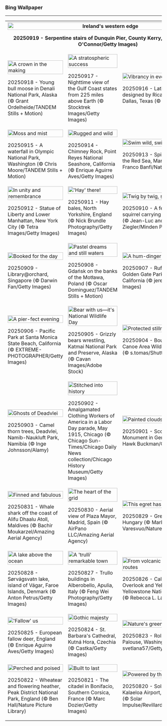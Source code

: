 <h3>
 Bing Wallpaper
</h3>
<hr/>
<table>
<tr>
<th colspan="3">
<img alt="Ireland's western edge" src="https://www.bing.com/th?id=OHR.DunquinIreland_EN-US9846056364_UHD.jpg&amp;rf=LaDigue_UHD.jpg&amp;pid=hp&amp;w=3840&amp;h=2160&amp;rs=1&amp;c=4" width="100%"/><p>20250919 - Serpentine stairs of Dunquin Pier, County Kerry, Ireland (© Hugh O'Connor/Getty Images)</p></th>
</tr>
<tr>
<td><img alt="A crown in the making" src="https://www.bing.com/th?id=OHR.YoungMoose_EN-US2991221135_UHD.jpg&amp;rf=LaDigue_UHD.jpg&amp;pid=hp&amp;w=3840&amp;h=2160&amp;rs=1&amp;c=4" width="100%"/><p>20250918 - Young bull moose in Denali National Park, Alaska (© Grant Ordelheide/TANDEM Stills + Motion)</p></td>
<td><img alt="A stratospheric success" src="https://www.bing.com/th?id=OHR.OzoneEarth_EN-US9728527733_UHD.jpg&amp;rf=LaDigue_UHD.jpg&amp;pid=hp&amp;w=3840&amp;h=2160&amp;rs=1&amp;c=4" width="100%"/><p>20250917 - Nighttime view of the Gulf Coast states from 225 miles above Earth (© Stocktrek Images/Getty Images)</p></td>
<td><img alt="Vibrancy in every brick" src="https://www.bing.com/th?id=OHR.DallasLegorreta_EN-US9050675226_UHD.jpg&amp;rf=LaDigue_UHD.jpg&amp;pid=hp&amp;w=3840&amp;h=2160&amp;rs=1&amp;c=4" width="100%"/><p>20250916 - Latino Cultural Center designed by Ricardo Legorreta, Dallas, Texas (© Ken Hurst/Alamy)</p></td>
</tr>
<tr>
<td><img alt="Moss and mist" src="https://www.bing.com/th?id=OHR.HohWaterfall_EN-US9003533736_UHD.jpg&amp;rf=LaDigue_UHD.jpg&amp;pid=hp&amp;w=3840&amp;h=2160&amp;rs=1&amp;c=4" width="100%"/><p>20250915 - A waterfall in Olympic National Park, Washington (© Chris Moore/TANDEM Stills + Motion)</p></td>
<td><img alt="Rugged and wild" src="https://www.bing.com/th?id=OHR.PointReyesSeashore_EN-US8949381326_UHD.jpg&amp;rf=LaDigue_UHD.jpg&amp;pid=hp&amp;w=3840&amp;h=2160&amp;rs=1&amp;c=4" width="100%"/><p>20250914 - Chimney Rock, Point Reyes National Seashore, California (© Enrique Aguirre Aves/Getty Images)</p></td>
<td><img alt="Swim wild, swim free" src="https://www.bing.com/th?id=OHR.SpinnerDolphins_EN-US8860882818_UHD.jpg&amp;rf=LaDigue_UHD.jpg&amp;pid=hp&amp;w=3840&amp;h=2160&amp;rs=1&amp;c=4" width="100%"/><p>20250913 - Spinner dolphin pod in the Red Sea, Marsa Alam, Egypt (© Franco Banfi/Nature Picture Library)</p></td>
</tr>
<tr>
<td><img alt="In unity and remembrance" src="https://www.bing.com/th?id=OHR.LibertyManhattan_EN-US8781721086_UHD.jpg&amp;rf=LaDigue_UHD.jpg&amp;pid=hp&amp;w=3840&amp;h=2160&amp;rs=1&amp;c=4" width="100%"/><p>20250912 - Statue of Liberty and Lower Manhattan, New York City (© Tetra Images/Getty Images)</p></td>
<td><img alt="'Hay' there!" src="https://www.bing.com/th?id=OHR.YorkshireHay_EN-US8523120193_UHD.jpg&amp;rf=LaDigue_UHD.jpg&amp;pid=hp&amp;w=3840&amp;h=2160&amp;rs=1&amp;c=4" width="100%"/><p>20250911 - Hay bales, North Yorkshire, England (© Nick Brundle Photography/Getty Images)</p></td>
<td><img alt="Twig by twig, she prepares" src="https://www.bing.com/th?id=OHR.SwissSquirrel_EN-US8185093853_UHD.jpg&amp;rf=LaDigue_UHD.jpg&amp;pid=hp&amp;w=3840&amp;h=2160&amp;rs=1&amp;c=4" width="100%"/><p>20250910 - A female Eurasian red squirrel carrying moss, Switzerland (© Jean-Luc and Francoise Ziegler/Minden Pictures)</p></td>
</tr>
<tr>
<td><img alt="Booked for the day" src="https://www.bing.com/th?id=OHR.OrchardLibrary_EN-US8095609746_UHD.jpg&amp;rf=LaDigue_UHD.jpg&amp;pid=hp&amp;w=3840&amp;h=2160&amp;rs=1&amp;c=4" width="100%"/><p>20250909 - Library@orchard, Singapore (© Darwin Fan/Getty Images)</p></td>
<td><img alt="Pastel dreams and still waters" src="https://www.bing.com/th?id=OHR.BlueGdansk_EN-US8032283831_UHD.jpg&amp;rf=LaDigue_UHD.jpg&amp;pid=hp&amp;w=3840&amp;h=2160&amp;rs=1&amp;c=4" width="100%"/><p>20250908 - Gdańsk on the banks of the Motława, Poland (© Oscar Dominguez/TANDEM Stills + Motion)</p></td>
<td><img alt="A hum-dinger of a day" src="https://www.bing.com/th?id=OHR.RufousHummer_EN-US7346003108_UHD.jpg&amp;rf=LaDigue_UHD.jpg&amp;pid=hp&amp;w=3840&amp;h=2160&amp;rs=1&amp;c=4" width="100%"/><p>20250907 - Rufous hummingbird, Golden Gate Park, San Francisco, California (© jeremyborkat/Getty Images)</p></td>
</tr>
<tr><td><img alt="A pier-fect evening" src="https://www.bing.com/th?id=OHR.SunsetPier_EN-US7261804528_UHD.jpg&amp;rf=LaDigue_UHD.jpg&amp;pid=hp&amp;w=3840&amp;h=2160&amp;rs=1&amp;c=4" width="100%"/><p>20250906 - Pacific Park at Santa Monica State Beach, California (© EXTREME-PHOTOGRAPHER/Getty Images)</p></td><td><img alt="Bear with us—it's National Wildlife Day" src="https://www.bing.com/th?id=OHR.WrestlingBears_EN-US4338158114_UHD.jpg&amp;rf=LaDigue_UHD.jpg&amp;pid=hp&amp;w=3840&amp;h=2160&amp;rs=1&amp;c=4" width="100%"/><p>20250905 - Grizzly bears wrestling, Katmai National Park and Preserve, Alaska (© Cavan Images/Adobe Stock)</p></td><td><img alt="Protected stillness" src="https://www.bing.com/th?id=OHR.MinnesotaWaters_EN-US4282198656_UHD.jpg&amp;rf=LaDigue_UHD.jpg&amp;pid=hp&amp;w=3840&amp;h=2160&amp;rs=1&amp;c=4" width="100%"/><p>20250904 - Boundary Waters Canoe Area Wilderness, Minnesota (© s.tomas/Shutterstock)</p></td></tr><tr><td><img alt="Ghosts of Deadvlei" src="https://www.bing.com/th?id=OHR.DeadvleiTrees_EN-US4233800313_UHD.jpg&amp;rf=LaDigue_UHD.jpg&amp;pid=hp&amp;w=3840&amp;h=2160&amp;rs=1&amp;c=4" width="100%"/><p>20250903 - Camel thorn trees, Deadvlei, Namib-Naukluft Park, Namibia (© Inge Johnsson/Alamy)</p></td><td><img alt="Stitched into history" src="https://www.bing.com/th?id=OHR.LaborDayChicago_EN-US3947410593_UHD.jpg&amp;rf=LaDigue_UHD.jpg&amp;pid=hp&amp;w=3840&amp;h=2160&amp;rs=1&amp;c=4" width="100%"/><p>20250902 - Amalgamated Clothing Workers of America in a Labor Day parade, May 1915, Chicago (© Chicago Sun-Times/Chicago Daily News collection/Chicago History Museum/Getty Images)</p></td><td><img alt="Painted clouds, still cliffs" src="https://www.bing.com/th?id=OHR.ScottsBluff_EN-US3893566724_UHD.jpg&amp;rf=LaDigue_UHD.jpg&amp;pid=hp&amp;w=3840&amp;h=2160&amp;rs=1&amp;c=4" width="100%"/><p>20250901 - Scotts Bluff National Monument in Gering, Nebraska (© Hawk Buckman/Getty Images)</p></td></tr><tr><td><img alt="Finned and fabulous" src="https://www.bing.com/th?id=OHR.MaldivesWhaleShark_EN-US3819740955_UHD.jpg&amp;rf=LaDigue_UHD.jpg&amp;pid=hp&amp;w=3840&amp;h=2160&amp;rs=1&amp;c=4" width="100%"/><p>20250831 - Whale shark off the coast of Alifu Dhaalu Atoll, Maldives (© Bachir Moukarzel/Amazing Aerial Agency)</p></td><td><img alt="The heart of the grid" src="https://www.bing.com/th?id=OHR.PlazaMayor_EN-US3692727880_UHD.jpg&amp;rf=LaDigue_UHD.jpg&amp;pid=hp&amp;w=3840&amp;h=2160&amp;rs=1&amp;c=4" width="100%"/><p>20250830 - Aerial view of Plaza Mayor, Madrid, Spain (© AirPano LLC/Amazing Aerial Agency)</p></td><td><img alt="This egret has no regrets" src="https://www.bing.com/th?id=OHR.WhiteEgret_EN-US3605994040_UHD.jpg&amp;rf=LaDigue_UHD.jpg&amp;pid=hp&amp;w=3840&amp;h=2160&amp;rs=1&amp;c=4" width="100%"/><p>20250829 - Great white egret, Hungary (© Markus Varesvuo/Nature Picture Library)</p></td></tr><tr><td><img alt="A lake above the ocean" src="https://www.bing.com/th?id=OHR.FaroeLake_EN-US3557234950_UHD.jpg&amp;rf=LaDigue_UHD.jpg&amp;pid=hp&amp;w=3840&amp;h=2160&amp;rs=1&amp;c=4" width="100%"/><p>20250828 - Sørvágsvatn lake, island of Vágar, Faroe Islands, Denmark (© Anton Petrus/Getty Images)</p></td><td><img alt="A 'trulli' remarkable town" src="https://www.bing.com/th?id=OHR.TrulliHouses_EN-US3489439665_UHD.jpg&amp;rf=LaDigue_UHD.jpg&amp;pid=hp&amp;w=3840&amp;h=2160&amp;rs=1&amp;c=4" width="100%"/><p>20250827 - Trullo buildings in Alberobello, Apulia, Italy (© Feng Wei Photography/Getty Images)</p></td><td><img alt="From volcanic roots to river routes" src="https://www.bing.com/th?id=OHR.YellowstoneRiver_EN-US3380364726_UHD.jpg&amp;rf=LaDigue_UHD.jpg&amp;pid=hp&amp;w=3840&amp;h=2160&amp;rs=1&amp;c=4" width="100%"/><p>20250826 - Calcite Springs Overlook and Yellowstone River, Yellowstone National Park, Wyoming (© Rebecca L. Latson/Getty Images)</p></td></tr><tr><td><img alt="'Fallow' us" src="https://www.bing.com/th?id=OHR.CervusDama_EN-US3217647015_UHD.jpg&amp;rf=LaDigue_UHD.jpg&amp;pid=hp&amp;w=3840&amp;h=2160&amp;rs=1&amp;c=4" width="100%"/><p>20250825 - European fallow deer, England (© Enrique Aguirre Aves/Getty Images)</p></td><td><img alt="Gothic majesty" src="https://www.bing.com/th?id=OHR.SaintBarbaras_EN-US3076115197_UHD.jpg&amp;rf=LaDigue_UHD.jpg&amp;pid=hp&amp;w=3840&amp;h=2160&amp;rs=1&amp;c=4" width="100%"/><p>20250824 - St. Barbara's Cathedral, Kutná Hora, Czechia (© Castka/Getty Images)</p></td><td><img alt="Nature's green quilt" src="https://www.bing.com/th?id=OHR.PalouseWA_EN-US2419102005_UHD.jpg&amp;rf=LaDigue_UHD.jpg&amp;pid=hp&amp;w=3840&amp;h=2160&amp;rs=1&amp;c=4" width="100%"/><p>20250823 - Rolling hills of the Palouse, Washington (© svetlana57/Getty Images)</p></td></tr><tr><td><img alt="Perched and poised" src="https://www.bing.com/th?id=OHR.WheatearBird_EN-US2132045619_UHD.jpg&amp;rf=LaDigue_UHD.jpg&amp;pid=hp&amp;w=3840&amp;h=2160&amp;rs=1&amp;c=4" width="100%"/><p>20250822 - Wheatear and flowering heather, Peak District National Park, England (© Ben Hall/Nature Picture Library)</p></td><td><img alt="Built to last" src="https://www.bing.com/th?id=OHR.CitadelBonifacio_EN-US2046177235_UHD.jpg&amp;rf=LaDigue_UHD.jpg&amp;pid=hp&amp;w=3840&amp;h=2160&amp;rs=1&amp;c=4" width="100%"/><p>20250821 - The citadel in Bonifacio, Southern Corsica, France (© Marc Dozier/Getty Images)</p></td><td><img alt="Powered by the sun" src="https://www.bing.com/th?id=OHR.SolarAviation_EN-US1940905760_UHD.jpg&amp;rf=LaDigue_UHD.jpg&amp;pid=hp&amp;w=3840&amp;h=2160&amp;rs=1&amp;c=4" width="100%"/><p>20250820 - Solar Impulse 2 at Kalaeloa Airport, Honolulu, Hawaii (© Solar Impulse/Revillard/Sipa/Shutterstock)</p></td></tr></table>
